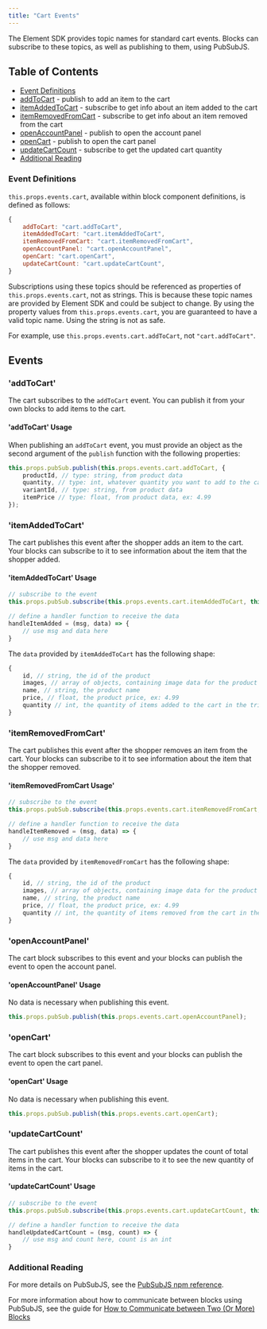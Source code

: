 ```yaml
---
title: "Cart Events"
---
```


The Element SDK provides topic names for standard cart events. Blocks can subscribe to these topics, as well as publishing to them, using PubSubJS.

## Table of Contents

* [Event Definitions](#event-definitions)
* [addToCart](#addToCart) - publish to add an item to the cart
* [itemAddedToCart](#itemAddedToCart) - subscribe to get info about an item added to the cart
* [itemRemovedFromCart](#itemRemovedFromCart) - subscribe to get info about an item removed from the cart
* [openAccountPanel](#openAccountPanel) - publish to open the account panel
* [openCart](#openCart) - publish to open the cart panel
* [updateCartCount](#updateCartCount) - subscribe to get the updated cart quantity
* [Additional Reading](#additional-reading)

### Event Definitions

`this.props.events.cart`, available within block component definitions, is defined as follows:

```javascript
{
    addToCart: "cart.addToCart",
    itemAddedToCart: "cart.itemAddedToCart",
    itemRemovedFromCart: "cart.itemRemovedFromCart",
    openAccountPanel: "cart.openAccountPanel",
    openCart: "cart.openCart",
    updateCartCount: "cart.updateCartCount",
}
```

Subscriptions using these topics should be referenced as properties of `this.props.events.cart`, not as strings. This is because these topic names are provided by Element SDK and could be subject to change. By using the property values from `this.props.events.cart`, you are guaranteed to have a valid topic name. Using the string is not as safe.

For example, use `this.props.events.cart.addToCart`, not `"cart.addToCart"`.

## Events

### 'addToCart'

The cart subscribes to the `addToCart` event. You can publish it from your own blocks to add items to the cart.

#### 'addToCart' Usage

When publishing an `addToCart` event, you must provide an object as the second argument of the `publish` function with the following properties:

```javascript
this.props.pubSub.publish(this.props.events.cart.addToCart, {
    productId, // type: string, from product data
    quantity, // type: int, whatever quantity you want to add to the cart, ex: 1
    variantId, // type: string, from product data
    itemPrice // type: float, from product data, ex: 4.99
});
```

### 'itemAddedToCart'

The cart publishes this event after the shopper adds an item to the cart. Your blocks can subscribe to it to see information about the item that the shopper added.

#### 'itemAddedToCart' Usage

```javascript
// subscribe to the event
this.props.pubSub.subscribe(this.props.events.cart.itemAddedToCart, this.handleItemAdded);

// define a handler function to receive the data
handleItemAdded = (msg, data) => {
    // use msg and data here
}
```

The `data` provided by `itemAddedToCart` has the following shape:

```javascript
{
    id, // string, the id of the product
    images, // array of objects, containing image data for the product
    name, // string, the product name
    price, // float, the product price, ex: 4.99
    quantity // int, the quantity of items added to the cart in the triggering action
}
```

### 'itemRemovedFromCart'

The cart publishes this event after the shopper removes an item from the cart. Your blocks can subscribe to it to see information about the item that the shopper removed.

#### 'itemRemovedFromCart Usage'

```javascript
// subscribe to the event
this.props.pubSub.subscribe(this.props.events.cart.itemRemovedFromCart, this.handleItemRemoved);

// define a handler function to receive the data
handleItemRemoved = (msg, data) => {
    // use msg and data here
}
```

The `data` provided by `itemRemovedFromCart` has the following shape:

```javascript
{
    id, // string, the id of the product
    images, // array of objects, containing image data for the product
    name, // string, the product name
    price, // float, the product price, ex: 4.99
    quantity // int, the quantity of items removed from the cart in the triggering action
}
```

### 'openAccountPanel'

The cart block subscribes to this event and your blocks can publish the event to open the account panel.

#### 'openAccountPanel' Usage

No data is necessary when publishing this event.

```javascript
this.props.pubSub.publish(this.props.events.cart.openAccountPanel);
```

### 'openCart'

The cart block subscribes to this event and your blocks can publish the event to open the cart panel.

#### 'openCart' Usage

No data is necessary when publishing this event.

```javascript
this.props.pubSub.publish(this.props.events.cart.openCart);
```

### 'updateCartCount'

The cart publishes this event after the shopper updates the count of total items in the cart. Your blocks can subscribe to it to see the new quantity of items in the cart.

#### 'updateCartCount' Usage

```javascript
// subscribe to the event
this.props.pubSub.subscribe(this.props.events.cart.updateCartCount, this.handleUpdatedCartCount);

// define a handler function to receive the data
handleUpdatedCartCount = (msg, count) => {
    // use msg and count here, count is an int
}
```

### Additional Reading

For more details on PubSubJS, see the [PubSubJS npm reference](https://www.npmjs.com/package/pubsub-js).

For more information about how to communicate between blocks using PubSubJS, see the guide for [How to Communicate between Two (Or More) Blocks](/how-to/communicate-between-blocks)